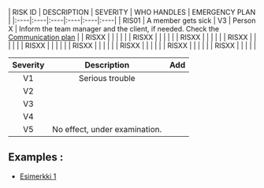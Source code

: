 | RISK ID |	DESCRIPTION | SEVERITY | WHO HANDLES | EMERGENCY PLAN |
|:----|:----|:----|:----|:----|:----|
| RIS01 | A member gets sick |  V3 |  Person X | Inform the team manager and the client, if needed. Check the  [Communication plan]() |
| RISXX | | | | |
| RISXX | | | | |
| RISXX | | | | |
| RISXX | | | | |
| RISXX | | | | |
| RISXX | | | | |
| RISXX | | | | |
| RISXX | | | | |
| RISXX | | | | |

| Severity | Description | Add |
|:----:|:----:|:----:|
| V1 | Serious trouble | | 
| V2 | | | 
| V3 | | | 
| V4 | | | 
| V5 | No effect, under examination. | | 

## Examples : 

  * [Esimerkki 1](https://confluence.csc.fi/download/attachments/41157778/2014_04_08+Riskienhallintasuunnitelma+Oppijan+ehops.xls?version=1&modificationDate=1397471961223)
